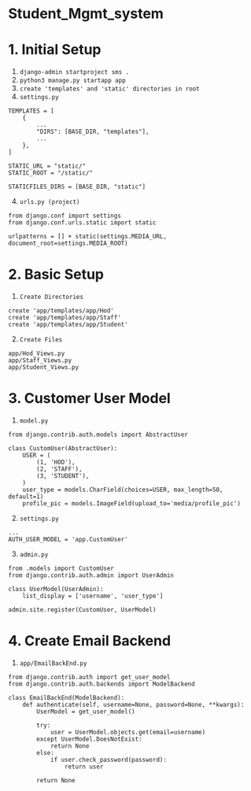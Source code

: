# Student_Mgmt_system

# 1. Initial Setup

1. `django-admin startproject sms .`
2. `python3 manage.py startapp app`
3. `create 'templates' and 'static' directories in root`
3. `settings.py`
```
TEMPLATES = [
    {
        ...
        "DIRS": [BASE_DIR, "templates"],
        ...
    },
]

STATIC_URL = "static/"
STATIC_ROOT = "/static/"

STATICFILES_DIRS = [BASE_DIR, "static"]
```
4. `urls.py (project)`
```
from django.conf import settings
from django.conf.urls.static import static

urlpatterns = [] + static(settings.MEDIA_URL, document_root=settings.MEDIA_ROOT)
```

# 2. Basic Setup
1. `Create Directories`
```
create 'app/templates/app/Hod'
create 'app/templates/app/Staff'
create 'app/templates/app/Student'
```
2. `Create Files`
```
app/Hod_Views.py
app/Staff_Views.py
app/Student_Views.py
```
# 3. Customer User Model
1. `model.py`
```
from django.contrib.auth.models import AbstractUser

class CustomUser(AbstractUser):
    USER = (
        (1, 'HOD'),
        (2, 'STAFF'),
        (3, 'STUDENT'),
    )
    user_type = models.CharField(choices=USER, max_length=50, default=1)
    profile_pic = models.ImageField(upload_to='media/profile_pic')
```
2. `settings.py`
```
...
AUTH_USER_MODEL = 'app.CustomUser'
```
3. `admin.py`
```
from .models import CustomUser
from django.contrib.auth.admin import UserAdmin

class UserModel(UserAdmin):
    list_display = ['username', 'user_type']

admin.site.register(CustomUser, UserModel)
```

# 4. Create Email Backend
1. `app/EmailBackEnd.py`
```
from django.contrib.auth import get_user_model
from django.contrib.auth.backends import ModelBackend

class EmailBackEnd(ModelBackend):
    def authenticate(self, username=None, password=None, **kwargs):
        UserModel = get_user_model()

        try:
            user = UserModel.objects.get(email=username)
        except UserModel.DoesNotExist:
            return None
        else:
            if user.check_password(password):
                return user

        return None
```
